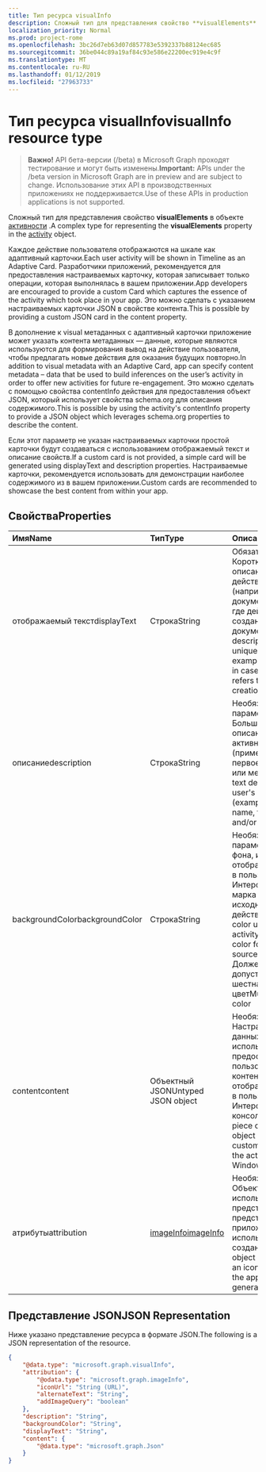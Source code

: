 ```yaml
---
title: Тип ресурса visualInfo
description: Сложный тип для представления свойство **visualElements** в объекте активности.
localization_priority: Normal
ms.prod: project-rome
ms.openlocfilehash: 3bc26d7eb63d07d857783e5392337b88124ec685
ms.sourcegitcommit: 36be044c89a19af84c93e586e22200ec919e4c9f
ms.translationtype: MT
ms.contentlocale: ru-RU
ms.lasthandoff: 01/12/2019
ms.locfileid: "27963733"
---
```

# <a name="visualinfo-resource-type"></a><span data-ttu-id="2a6eb-103">Тип ресурса visualInfo</span><span class="sxs-lookup"><span data-stu-id="2a6eb-103">visualInfo resource type</span></span>

> <span data-ttu-id="2a6eb-104">**Важно!** API бета-версии (/beta) в Microsoft Graph проходят тестирование и могут быть изменены.</span><span class="sxs-lookup"><span data-stu-id="2a6eb-104">**Important:** APIs under the /beta version in Microsoft Graph are in preview and are subject to change.</span></span> <span data-ttu-id="2a6eb-105">Использование этих API в производственных приложениях не поддерживается.</span><span class="sxs-lookup"><span data-stu-id="2a6eb-105">Use of these APIs in production applications is not supported.</span></span>

<span data-ttu-id="2a6eb-106">Сложный тип для представления свойство **visualElements** в объекте [активности](../resources/projectrome-activity.md) .</span><span class="sxs-lookup"><span data-stu-id="2a6eb-106">A complex type for representing the **visualElements** property in the [activity](../resources/projectrome-activity.md) object.</span></span>

<span data-ttu-id="2a6eb-107">Каждое действие пользователя отображаются на шкале как адаптивный карточки.</span><span class="sxs-lookup"><span data-stu-id="2a6eb-107">Each user activity will be shown in Timeline as an Adaptive Card.</span></span> <span data-ttu-id="2a6eb-108">Разработчики приложений, рекомендуется для предоставления настраиваемых карточку, которая записывает только операции, которая выполнялась в вашем приложении.</span><span class="sxs-lookup"><span data-stu-id="2a6eb-108">App developers are encouraged to provide a custom Card which captures the essence of the activity which took place in your app.</span></span> <span data-ttu-id="2a6eb-109">Это можно сделать с указанием настраиваемых карточки JSON в свойстве контента.</span><span class="sxs-lookup"><span data-stu-id="2a6eb-109">This is possible by providing a custom JSON card in the content property.</span></span>

<span data-ttu-id="2a6eb-110">В дополнение к visual метаданных с адаптивный карточки приложение может указать контента метаданных — данные, которые являются используются для формирования вывод на действие пользователя, чтобы предлагать новые действия для оказания будущих повторно.</span><span class="sxs-lookup"><span data-stu-id="2a6eb-110">In addition to visual metadata with an Adaptive Card, app can specify content metadata – data that be used to build inferences on the user’s activity in order to offer new activities for future re-engagement.</span></span> <span data-ttu-id="2a6eb-111">Это можно сделать с помощью свойства contentInfo действия для предоставления объект JSON, который использует свойства schema.org для описания содержимого.</span><span class="sxs-lookup"><span data-stu-id="2a6eb-111">This is possible by using the activity's contentInfo property to provide a JSON object which leverages schema.org properties to describe the content.</span></span>

<span data-ttu-id="2a6eb-112">Если этот параметр не указан настраиваемых карточки простой карточки будут создаваться с использованием отображаемый текст и описание свойств.</span><span class="sxs-lookup"><span data-stu-id="2a6eb-112">If a custom card is not provided, a simple card will be generated using displayText and description properties.</span></span> <span data-ttu-id="2a6eb-113">Настраиваемые карточки, рекомендуется использовать для демонстрации наиболее содержимого из в вашем приложении.</span><span class="sxs-lookup"><span data-stu-id="2a6eb-113">Custom cards are recommended to showcase the best content from within your app.</span></span>

## <a name="properties"></a><span data-ttu-id="2a6eb-114">Свойства</span><span class="sxs-lookup"><span data-stu-id="2a6eb-114">Properties</span></span>

|<span data-ttu-id="2a6eb-115">Имя</span><span class="sxs-lookup"><span data-stu-id="2a6eb-115">Name</span></span> | <span data-ttu-id="2a6eb-116">Тип</span><span class="sxs-lookup"><span data-stu-id="2a6eb-116">Type</span></span> | <span data-ttu-id="2a6eb-117">Описание</span><span class="sxs-lookup"><span data-stu-id="2a6eb-117">Description</span></span>|
|:----|:------|:-----------|
|<span data-ttu-id="2a6eb-118">отображаемый текст</span><span class="sxs-lookup"><span data-stu-id="2a6eb-118">displayText</span></span> | <span data-ttu-id="2a6eb-119">Строка</span><span class="sxs-lookup"><span data-stu-id="2a6eb-119">String</span></span> | <span data-ttu-id="2a6eb-120">Обязательный.</span><span class="sxs-lookup"><span data-stu-id="2a6eb-120">Required.</span></span> <span data-ttu-id="2a6eb-121">Короткая текстовое описание уникальное действие пользователя (например, имя документа в тех случаях, где действие относится к создания документов)</span><span class="sxs-lookup"><span data-stu-id="2a6eb-121">Short text description of the user's unique activity (for example, document name in cases where an activity refers to document creation)</span></span>|
|<span data-ttu-id="2a6eb-122">описание</span><span class="sxs-lookup"><span data-stu-id="2a6eb-122">description</span></span> | <span data-ttu-id="2a6eb-123">Строка</span><span class="sxs-lookup"><span data-stu-id="2a6eb-123">String</span></span> | <span data-ttu-id="2a6eb-124">Необязательный параметр.</span><span class="sxs-lookup"><span data-stu-id="2a6eb-124">Optional.</span></span> <span data-ttu-id="2a6eb-125">Больше текстовое описание уникальный активности пользователя (пример: документа имя, первое предложение и/или метаданные)</span><span class="sxs-lookup"><span data-stu-id="2a6eb-125">Longer text description of the user's unique activity (example: document name, first sentence, and/or metadata)</span></span>|
|<span data-ttu-id="2a6eb-126">backgroundColor</span><span class="sxs-lookup"><span data-stu-id="2a6eb-126">backgroundColor</span></span> | <span data-ttu-id="2a6eb-127">Строка</span><span class="sxs-lookup"><span data-stu-id="2a6eb-127">String</span></span> | <span data-ttu-id="2a6eb-128">Необязательный параметр.</span><span class="sxs-lookup"><span data-stu-id="2a6eb-128">Optional.</span></span> <span data-ttu-id="2a6eb-129">Цвет фона, используемого для отображения активности в пользовательском Интерфейсе - торговая марка цвет для исходного приложения действия.</span><span class="sxs-lookup"><span data-stu-id="2a6eb-129">Background color used to render the activity in the UI - brand color for the application source of the activity.</span></span> <span data-ttu-id="2a6eb-130">Должен быть допустимый шестнадцатеричный цвет</span><span class="sxs-lookup"><span data-stu-id="2a6eb-130">Must be a valid hex color</span></span>|
|<span data-ttu-id="2a6eb-131">content</span><span class="sxs-lookup"><span data-stu-id="2a6eb-131">content</span></span> | <span data-ttu-id="2a6eb-132">Объектный JSON</span><span class="sxs-lookup"><span data-stu-id="2a6eb-132">Untyped JSON object</span></span> | <span data-ttu-id="2a6eb-133">Необязательное.</span><span class="sxs-lookup"><span data-stu-id="2a6eb-133">Optional.</span></span> <span data-ttu-id="2a6eb-134">Настраиваемые части данных — объект JSON, используется для предоставления пользовательского контента для отображения активности в пользовательском Интерфейсе командной консоли Windows</span><span class="sxs-lookup"><span data-stu-id="2a6eb-134">Custom piece of data - JSON object used to provide custom content to render the activity in the Windows Shell UI</span></span>|
|<span data-ttu-id="2a6eb-135">атрибуты</span><span class="sxs-lookup"><span data-stu-id="2a6eb-135">attribution</span></span> | [<span data-ttu-id="2a6eb-136">imageInfo</span><span class="sxs-lookup"><span data-stu-id="2a6eb-136">imageInfo</span></span>](../resources/projectrome-imageinfo.md) | <span data-ttu-id="2a6eb-137">Необязательное.</span><span class="sxs-lookup"><span data-stu-id="2a6eb-137">Optional.</span></span> <span data-ttu-id="2a6eb-138">Объект JSON, используемый для представления значок, представляющий приложение, используемый для создания операции</span><span class="sxs-lookup"><span data-stu-id="2a6eb-138">JSON object used to represent an icon which represents the application used to generate the activity</span></span>|

## <a name="json-representation"></a><span data-ttu-id="2a6eb-139">Представление JSON</span><span class="sxs-lookup"><span data-stu-id="2a6eb-139">JSON Representation</span></span>

<span data-ttu-id="2a6eb-140">Ниже указано представление ресурса в формате JSON.</span><span class="sxs-lookup"><span data-stu-id="2a6eb-140">The following is a JSON representation of the resource.</span></span>

<!-- {
  "blockType": "resource",
  "optionalProperties": [
    "attribution",
    "description",
    "backgroundColor",
    "content"
  ],
  "@odata.type": "microsoft.graph.visualInfo"
}-->

```json
{
    "@data.type": "microsoft.graph.visualInfo",
    "attribution": {
        "@odata.type": "microsoft.graph.imageInfo",
        "iconUrl": "String (URL)",
        "alternateText": "String",
        "addImageQuery": "boolean"
    },
    "description": "String",
    "backgroundColor": "String",
    "displayText": "String",
    "content": {
        "@data.type": "microsoft.graph.Json"
    }
}
```

<!-- uuid: 8fcb5dbc-d5aa-4681-8e31-b001d5168d79
2017-06-07 14:57:30 UTC -->
<!-- {
  "type": "#page.annotation",
  "description": "visualinfo resource",
  "keywords": "",
  "section": "documentation",
  "tocPath": ""
}-->
